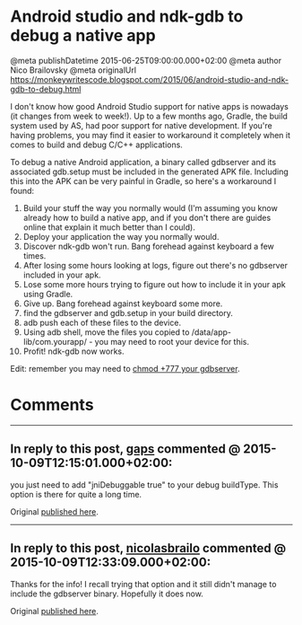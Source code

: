 # Android studio and ndk-gdb to debug a native app

@meta publishDatetime 2015-06-25T09:00:00.000+02:00
@meta author Nico Brailovsky
@meta originalUrl https://monkeywritescode.blogspot.com/2015/06/android-studio-and-ndk-gdb-to-debug.html

I don't know how good Android Studio support for native apps is nowadays (it changes from week to week!). Up to a few months ago, Gradle, the build system used by AS, had poor support for native development. If you're having problems, you may find it easier to workaround it completely when it comes to build and debug C/C++ applications.

To debug a native Android application, a binary called gdbserver and its associated gdb.setup must be included in the generated APK file. Including this into the APK can be very painful in Gradle, so here's a workaround I found:

1. Build your stuff the way you normally would (I'm assuming you know already how to build a native app, and if you don't there are guides online that explain it much better than I could).
2. Deploy your application the way you normally would.
3. Discover ndk-gdb won't run. Bang forehead against keyboard a few times.
4. After losing some hours looking at logs, figure out there's no gdbserver included in your apk.
5. Lose some more hours trying to figure out how to include it in your apk using Gradle.
6. Give up. Bang forehead against keyboard some more.
7. find the gdbserver and gdb.setup in your build directory.
8. adb push each of these files to the device.
9. Using adb shell, move the files you copied to /data/app-lib/com.yourapp/ - you may need to root your device for this.
10. Profit! ndk-gdb now works.

Edit: remember you may need to [chmod +777 your gdbserver](md_blog/2015/0616_ndkgdblifetipuseverbose.md).


# Comments

---
## In reply to this post, [gaps]() commented @ 2015-10-09T12:15:01.000+02:00:

you just need to add "jniDebuggable true" to your debug buildType.
This option is there for quite a long time.

Original [published here](md_blog/2015/0625_Androidstudioandndkgdbtodebuganativeapp.md).

---
## In reply to this post, [nicolasbrailo](/md_blog) commented @ 2015-10-09T12:33:09.000+02:00:

Thanks for the info! I recall trying that option and it still didn't manage to include the gdbserver binary. Hopefully it does now.

Original [published here](md_blog/2015/0625_Androidstudioandndkgdbtodebuganativeapp.md).
